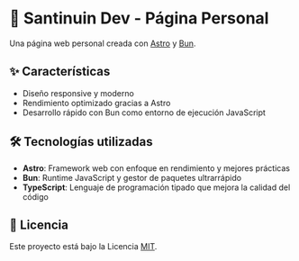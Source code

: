 # 🚀 Santinuin Dev - Página Personal

Una página web personal creada con [Astro](https://astro.build/) y [Bun](https://bun.sh/).

## ✨ Características

- Diseño responsive y moderno
- Rendimiento optimizado gracias a Astro
- Desarrollo rápido con Bun como entorno de ejecución JavaScript

## 🛠️ Tecnologías utilizadas

- **Astro**: Framework web con enfoque en rendimiento y mejores prácticas
- **Bun**: Runtime JavaScript y gestor de paquetes ultrarrápido
- **TypeScript**: Lenguaje de programación tipado que mejora la calidad del código

## 📝 Licencia
Este proyecto está bajo la Licencia [MIT](LICENSE).